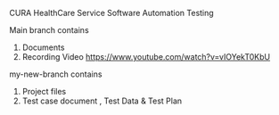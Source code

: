 CURA HealthCare Service Software Automation Testing

Main branch contains
1. Documents 
2. Recording Video
   https://www.youtube.com/watch?v=vIOYekT0KbU

my-new-branch contains
1. Project files
2. Test case document , Test Data & Test Plan
